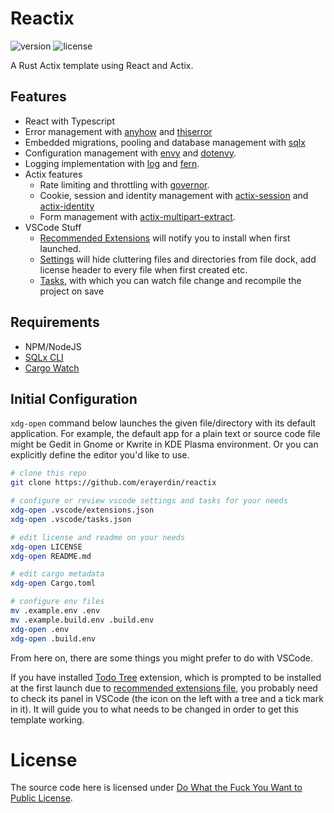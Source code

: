 # Reactix

![version](https://img.shields.io/github/v/release/erayerdin/reactix?label=version&style=flat-square)
![license](https://img.shields.io/badge/license-WTFPL-green?style=flat-square)

A Rust Actix template using React and Actix.

## Features

 - React with Typescript
 - Error management with [anyhow][anyhow_crate] and [thiserror][thiserror_crate]
 - Embedded migrations, pooling and database management with [sqlx][sqlx_crate]
 - Configuration management with [envy][envy_crate] and [dotenvy][dotenvy_crate].
 - Logging implementation with [log][log_crate] and [fern][fern_crate].
 - Actix features
    - Rate limiting and throttling with [governor][governor_crate].
    - Cookie, session and identity management with [actix-session][actix-session_crate] and [actix-identity][actix-identity_crate]
    - Form management with [actix-multipart-extract][actix-multipart-extract_crate].
 - VSCode Stuff
   - [Recommended Extensions](.vscode/extensions.json) will notify you to install when first launched.
   - [Settings](.vscode/settings.json) will hide cluttering files and directories from file dock, add license header to every file when first created etc.
   - [Tasks](.vscode/tasks.json), with which you can watch file change and recompile the project on save

[anyhow_crate]: https://crates.io/crates/anyhow
[thiserror_crate]: https://crates.io/crates/thiserror
[sqlx_crate]: https://crates.io/crates/sqlx
[envy_crate]: https://crates.io/crates/envy
[dotenvy_crate]: https://crates.io/crates/dotenvy
[log_crate]: https://crates.io/crates/log
[fern_crate]: https://crates.io/crates/fern
[governor_crate]: https://crates.io/crates/governor
[actix-session_crate]: https://crates.io/crates/actix-session
[actix-identity_crate]: https://crates.io/crates/actix-identity
[actix-multipart-extract_crate]: https://crates.io/crates/actix-multipart-extract

## Requirements

 - NPM/NodeJS
 - [SQLx CLI](https://github.com/launchbadge/sqlx/blob/main/sqlx-cli/README.md#with-rust-toolchain)
 - [Cargo Watch](https://github.com/watchexec/cargo-watch#install)

## Initial Configuration

`xdg-open` command below launches the given file/directory with its default application. For example, the default app for a plain text or source code file might be Gedit in Gnome or Kwrite in KDE Plasma environment. Or you can explicitly define the editor you'd like to use.

``` bash
# clone this repo
git clone https://github.com/erayerdin/reactix

# configure or review vscode settings and tasks for your needs
xdg-open .vscode/extensions.json
xdg-open .vscode/tasks.json

# edit license and readme on your needs
xdg-open LICENSE
xdg-open README.md

# edit cargo metadata
xdg-open Cargo.toml

# configure env files
mv .example.env .env
mv .example.build.env .build.env
xdg-open .env
xdg-open .build.env
```

From here on, there are some things you might prefer to do with VSCode.

If you have installed [Todo Tree](https://marketplace.visualstudio.com/items?itemName=Gruntfuggly.todo-tree) extension, which is prompted to be installed at the first launch due to [recommended extensions file](.vscode/extensions.json), you probably need to check its panel in VSCode (the icon on the left with a tree and a tick mark in it). It will guide you to what needs to be changed in order to get this template working.

# License

The source code here is licensed under [Do What the Fuck You Want to Public License](http://www.wtfpl.net/).